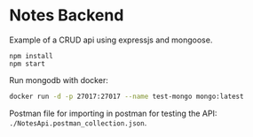 # Notes Backend

Example of a CRUD api using expressjs and mongoose.

```
npm install
npm start
```

Run mongodb with docker:
```bash
docker run -d -p 27017:27017 --name test-mongo mongo:latest
```

Postman file for importing in postman for testing the API: `./NotesApi.postman_collection.json`.

